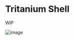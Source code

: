 # Tritanium Shell

WIP

![image](https://github.com/user-attachments/assets/ea5fa666-a307-4aaa-85d7-9c78edea52af)

